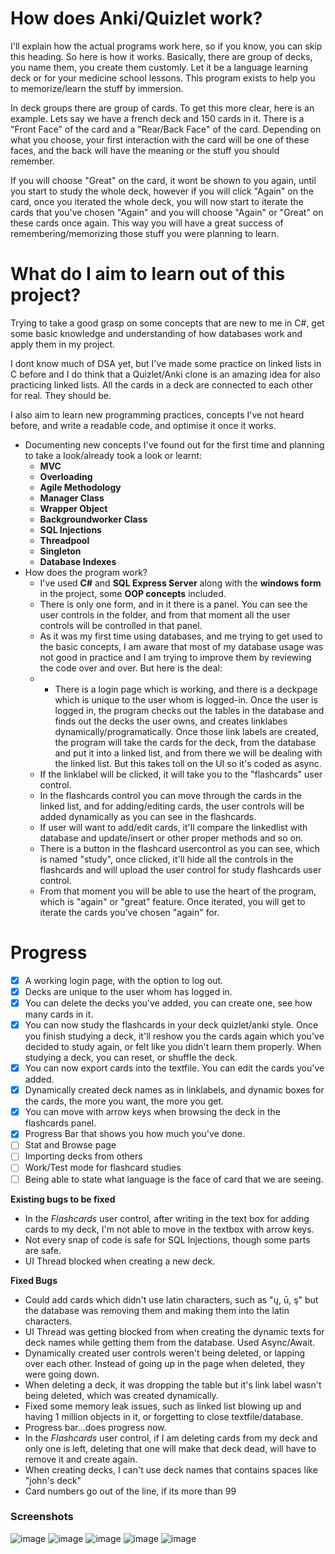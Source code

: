 # How does Anki/Quizlet work?
I'll explain how the actual programs work here, so if you know, you can skip this heading. So here is how it works. Basically, there are group of decks, you name them, you create them customly. Let it be a language learning deck or for your medicine school lessons. This program exists to help you to memorize/learn the stuff by immersion.

In deck groups there are group of cards. To get this more clear, here is an example. Lets say we have a french deck and 150 cards in it. There is a "Front Face" of the card and a "Rear/Back Face" of the card. Depending on what you choose, your first interaction with the card will be one of these faces, and the back will have the meaning or the stuff you should remember.

If you will choose "Great" on the card, it wont be shown to you again, until you start to study the whole deck, however if you will click "Again" on the card, once you iterated the whole deck, you will now start to iterate the cards that you've chosen "Again" and you will choose "Again" or "Great" on these cards once again. This way you will have a great success of remembering/memorizing those stuff you were planning to learn.

# What do I aim to learn out of this project?
Trying to take a good grasp on some concepts that are new to me in C#, get some basic knowledge and understanding of how databases work and apply them in my project. 

I dont know much of DSA yet, but I've made some practice on linked lists in C before and I do think that a Quizlet/Anki clone is an amazing idea for also practicing linked lists. All the cards in a deck are connected to each other for real. They should be.

I also aim to learn new programming practices, concepts I've not heard before, and write a readable code, and optimise it once it works.

* Documenting new concepts I've found out for the first time and planning to take a look/already took a look or learnt:
   * **MVC**
   * **Overloading**
   * **Agile Methodology**
   * **Manager Class**
   * **Wrapper Object**
   * **Backgroundworker Class**
   * **SQL Injections**
   * **Threadpool**
   * **Singleton**
   * **Database Indexes**
* How does the program work?
   * I've used **C#** and **SQL Express Server** along with the **windows form** in the project, some **OOP concepts** included.
   * There is only one form, and in it there is a panel. You can see the user controls in the folder, and from that moment all the user controls will be controlled in that panel.
   * As it was my first time using databases, and me trying to get used to the basic concepts, I am aware that most of my database usage was not good in practice and I am trying to improve them by reviewing the code over and over. But here is the deal:
   - * There is a login page which is working, and there is a deckpage which is unique to the user whom is logged-in. Once the user is logged in, the program checks out the tables in the database and finds out the decks the user owns, and creates linklabes dynamically/programatically. Once those link labels are created, the program will take the cards for the deck, from the database and put it into a linked list, and from there we will be dealing with the linked list. But this takes toll on the UI so it's coded as async.
   - If the linklabel will be clicked, it will take you to the "flashcards" user control.
   - In the flashcards control you can move through the cards in the linked list, and for adding/editing cards, the user controls will be added dynamically as you can see in the flashcards.
   - If user will want to add/edit cards, it'll compare the linkedlist with database and update/insert or other proper methods and so on.
   - There is a button in the flashcard usercontrol as you can see, which is named "study", once clicked, it'll hide all the controls in the flashcards and will upload the user control for study flashcards user control.
   - From that moment you will be able to use the heart of the program, which is "again" or "great" feature. Once iterated, you will get to iterate the cards you've chosen "again" for.

# Progress
- [x] A working login page, with the option to log out. 
- [x] Decks are unique to the user whom has logged in.
- [x] You can delete the decks you've added, you can create one, see how many cards in it.
- [x] You can now study the flashcards in your deck quizlet/anki style. Once you finish studying a deck, it'll reshow you the cards again which you've decided to study again, or felt like you didn't learn them properly. When studying a deck, you can reset, or shuffle the deck.
- [x] You can now export cards into the textfile. You can edit the cards you've added.
- [x] Dynamically created deck names as in linklabels, and dynamic boxes for the cards, the more you want, the more you get.
- [x] You can move with arrow keys when browsing the deck in the flashcards panel.
- [x] Progress Bar that shows you how much you've done. 
- [ ] Stat and Browse page 
- [ ] Importing decks from others
- [ ] Work/Test mode for flashcard studies
- [ ] Being able to state what language is the face of card that we are seeing. 

**Existing bugs to be fixed**
* In the _Flashcards_ user control, after writing in the text box for adding cards to my deck, I'm not able to move in the textbox with arrow keys.
* Not every snap of code is safe for SQL Injections, though some parts are safe.
* UI Thread blocked when creating a new deck.

**Fixed Bugs**
* Could add cards which didn't use latin characters, such as "ų, ū, ş" but the database was removing them and making them into the latin characters.
* UI Thread was getting blocked from when creating the dynamic texts for deck names while getting them from the database. Used Async/Await.
* Dynamically created user controls weren't being deleted, or lapping over each other. Instead of going up in the page when deleted, they were going down.
* When deleting a deck, it was dropping the table but it's link label wasn't being deleted, which was created dynamically.
* Fixed some memory leak issues, such as linked list blowing up and having 1 million objects in it, or forgetting to close textfile/database.
* Progress bar...does progress now.
* In the _Flashcards_ user control, if I am deleting cards from my deck and only one is left, deleting that one will make that deck dead, will have to remove it and create again.
* When creating decks, I can't use deck names that contains spaces like "john's deck"
* Card numbers go out of the line, if its more than 99

### Screenshots
![image](https://user-images.githubusercontent.com/64064136/163731659-887a8497-306a-4766-abf6-847aa0e2f4dc.png)
![image](https://user-images.githubusercontent.com/64064136/163731692-82603bc3-e4b6-441f-9220-425874327f5a.png)
![image](https://user-images.githubusercontent.com/64064136/163731700-141cf2e3-b039-4d70-a2ad-a6d4fb3a929d.png)
![image](https://user-images.githubusercontent.com/64064136/163731703-d2048746-2cc0-4fce-8835-56803063886b.png)
![image](https://user-images.githubusercontent.com/64064136/163731711-6980c85b-cd29-42a2-942a-a2b19ec7cd68.png)




